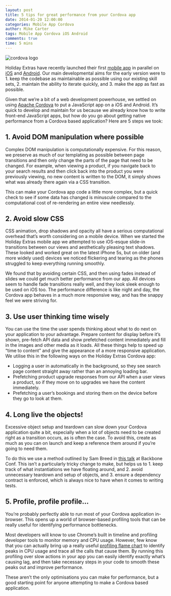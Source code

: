 ```yaml
---
layout: post
title: 5 tips for great performance from your Cordova app
date: 2014-01-20 12:00:00
categories: Mobile App Cordova
author: Mike Carter
tags: Mobile App Cordova iOS Android
comments: true
time: 5 mins
---
```


<img src="http://cordova.apache.org/images/cordova_bot.png" alt="cordova logo">

Holiday Extras have recently launched their first [mobile app](http://mobile.holidayextras.co.uk/) in parallel on [iOS](http://mobile.holidayextras.co.uk/) and [Android](http://mobile.holidayextras.co.uk/). Our main developmental aims for the early version were to 1. keep the codebase as maintainable as possible using our existing skill sets, 2. maintain the ability to iterate quickly, and 3. make the app as fast as possible.

Given that we’re a bit of a web development powerhouse, we settled on using [Apache Cordova](http://cordova.apache.org/) to put a JavaScript app on a iOS and Android. It’s quick to develop and maintain for us because we already know how to write front-end JavaScript apps, but how do you go about getting native performance from a Cordova based application? Here are 5 steps we took:

## 1. Avoid DOM manipulation where possible

Complex DOM manipulation is computationally expensive. For this reason, we preserve as much of our templating as possible between page transitions and then only change the parts of the page that need to be changed. For example, when viewing a product, if you navigate back to your search results and then click back into the product you were previously viewing, no new content is written to the DOM, it simply shows what was already there again via a CSS transition.

This can make your Cordova app code a little more complex, but a quick check to see if some data has changed is minuscule compared to the computational cost of re-rendering an entire view needlessly.

## 2. Avoid slow CSS

CSS animation, drop shadows and opacity all have a serious computational overhead that’s worth considering on a mobile device. When we started the Holiday Extras mobile app we attempted to use iOS-esque slide-in transitions between our views and aesthetically pleasing text shadows. These looked and worked great on the latest iPhone 5s, but on older (and more widely used) devices we noticed flickering and tearing as the phones struggled to keep everything running smoothly.

We found that by avoiding certain CSS, and then using fades instead of slides we could get much better performance from our app. All devices seem to handle fade transitions really well, and they look sleek enough to be used on iOS too. The performance difference is like night and day, the Cordova app behaves in a much more responsive way, and has the snappy feel we were striving for.

## 3. Use user thinking time wisely

You can use the time the user spends thinking about what to do next on your application to your advantage. Prepare content for display before it’s shown, pre-fetch API data and show prefetched content immediately and fill in the images and other media as it loads. All these things help to speed up “time to content” and give the appearance of a more responsive application. We utilise this in the following ways on the Holiday Extras Cordova app:

* Logging a user in automatically in the background, so they see search page content straight away rather than an annoying loading bar.
* Prefetching product upgrade responses from our API when a user views a product, so if they move on to upgrades we have the content immediately.
* Prefetching a user’s bookings and storing them on the device before they go to look at them.

## 4. Long live the objects!

Excessive object setup and teardown can slow down your Cordova application quite a bit, especially when a lot of objects need to be created right as a transition occurs, as is often the case. To avoid this, create as much as you can on launch and keep a reference them around if you’re going to need them.

To do this we use a method outlined by Sam Breed in [this talk](https://www.youtube.com/watch?v=Lm05e5sJaE8) at Backbone Conf. This isn’t a particularly tricky change to make, but helps us to 1.  keep track of what instantiations we have floating around, and 2. avoid unnecessary teardown and setup of objects, and 3. ensure a dependency contract is enforced, which is always nice to have when it comes to writing tests.

## 5. Profile, profile profile…

You’re probably perfectly able to run most of your Cordova application in-browser. This opens up a world of browser-based profiling tools that can be really useful for identifying performance bottlenecks.

Most developers will know to use Chrome’s built in timeline and profiling developer tools to monitor memory and CPU usage. However, few know that you can actually bring up a really useful [profiling flame chart](https://developers.google.com/chrome-developer-tools/docs/flame-chart) to identify peaks in CPU usage and trace all the calls that cause them. By running this profiling over slow actions in your app you can easily identify exactly what’s causing lag, and then take necessary steps in your code to smooth these peaks out and improve performance.

These aren’t the only optimisations you can make for performance, but a good starting point for anyone attempting to make a Cordova based application.